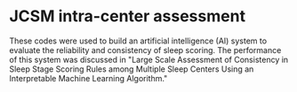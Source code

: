 # JCSM intra-center assessment
These codes were used to build an artificial intelligence (AI) system to evaluate the
reliability and consistency of sleep scoring. The performance of this system was discussed in 
"Large Scale Assessment of Consistency in Sleep Stage Scoring Rules among Multiple
Sleep Centers Using an Interpretable Machine Learning Algorithm."
